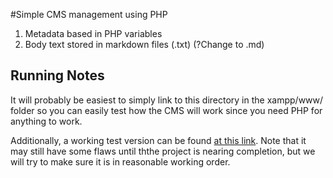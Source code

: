 #Simple CMS management using PHP

1. Metadata based in PHP variables
2. Body text stored in markdown files (.txt) (?Change to .md)

## Running Notes

It will probably be easiest to simply link to this directory in the xampp/www/ 
folder so you can easily test how the CMS will work since you need PHP for 
anything to work.

Additionally, a working test version can be found [at this link](http://rm-basic-cms-production.herokuapp.com/). Note that it may still have some flaws until ththe project is nearing completion, but we will try to make sure it is in reasonable working order.
